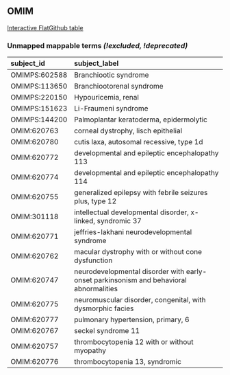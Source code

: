 ## OMIM
[Interactive FlatGithub table](https://flatgithub.com/monarch-initiative/mondo-ingest?filename=src/ontology/reports/omim_mapping_status.tsv)

### Unmapped mappable terms _(!excluded, !deprecated)_
| subject_id    | subject_label                                                                          |
|:--------------|:---------------------------------------------------------------------------------------|
| OMIMPS:602588 | Branchiootic syndrome                                                                  |
| OMIMPS:113650 | Branchiootorenal syndrome                                                              |
| OMIMPS:220150 | Hypouricemia, renal                                                                    |
| OMIMPS:151623 | Li-Fraumeni syndrome                                                                   |
| OMIMPS:144200 | Palmoplantar keratoderma, epidermolytic                                                |
| OMIM:620763   | corneal dystrophy, lisch epithelial                                                    |
| OMIM:620780   | cutis laxa, autosomal recessive, type 1d                                               |
| OMIM:620772   | developmental and epileptic encephalopathy 113                                         |
| OMIM:620774   | developmental and epileptic encephalopathy 114                                         |
| OMIM:620755   | generalized epilepsy with febrile seizures plus, type 12                               |
| OMIM:301118   | intellectual developmental disorder, x-linked, syndromic 37                            |
| OMIM:620771   | jeffries-lakhani neurodevelopmental syndrome                                           |
| OMIM:620762   | macular dystrophy with or without cone dysfunction                                     |
| OMIM:620747   | neurodevelopmental disorder with early-onset parkinsonism and behavioral abnormalities |
| OMIM:620775   | neuromuscular disorder, congenital, with dysmorphic facies                             |
| OMIM:620777   | pulmonary hypertension, primary, 6                                                     |
| OMIM:620767   | seckel syndrome 11                                                                     |
| OMIM:620757   | thrombocytopenia 12 with or without myopathy                                           |
| OMIM:620776   | thrombocytopenia 13, syndromic                                                         |
